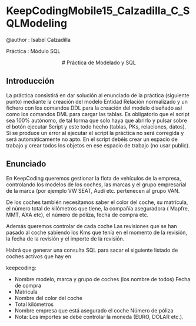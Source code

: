 # KeepCodingMobile15_Calzadilla_C_SQLModeling

@author   :    Isabel Calzadilla

Práctica  :    Módulo SQL




<div align = "center"># Práctica de Modelado y SQL  </div>



## Introducción

La práctica consistirá en dar solución al enunciado de la práctica (siguiente punto) mediante la creación del modelo Entidad Relación 
normalizado y un fichero con los comandos DDL para la creación del modelo diseñado así como los comandos DML para cargar las tablas.
Es obligatorio que el script sea 100% autónomo, de tal forma que solo haya que abrirlo y pulsar sobre el botón ejecutar Script y este 
todo hecho (tablas, PKs, relaciones, datos). Si se produce un error al ejecutar el script la práctica no será corregida y será automáticamente no apto. 
En el script debéis crear un espacio de trabajo y crear todos los objetos en ese espacio de trabajo (no usar public).


## Enunciado

En KeepCoding queremos gestionar la flota de vehículos de la empresa, controlando los modelos de los coches, las marcas y el grupo empresarial
de la marca (por ejemplo VW SEAT, Audi etc. pertenecen al grupo VAN.

De los coches también necesitamos saber el color del coche, su matrícula, el número total de kilómetros que tiene, la compañía aseguradora ( Mapfre, MMT, AXA etc), 
el número de póliza, fecha de compra etc.

Además queremos controlar de cada coche Las revisiones que se han pasado al coche sabiendo los Kms que tenía en el momento de la revisión, 
la fecha de la revisión y el importe de la revisión.


Habrá que generar una consulta SQL para sacar el siguiente listado de coches activos que
hay en

keepcoding:


- Nombre modelo, marca y grupo de coches (los nombre de todos) Fecha de compra
- Matricula
- Nombre del color del coche
- Total kilómetros
- Nombre empresa que está asegurado el coche Número de póliza
- Nota: Los importes se debe controlar la moneda (EURO, DÓLAR etc.).
